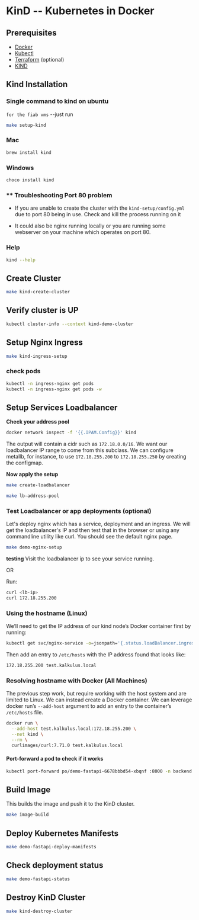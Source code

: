 # KinD -- Kubernetes in Docker

## Prerequisites
- [Docker](https://www.docker.com/get-started)
- [Kubectl](https://kubernetes.io/docs/tasks/tools/install-kubectl/)
- [Terraform](https://learn.hashicorp.com/tutorials/terraform/install-cli) (optional)
- [KIND](https://kind.sigs.k8s.io/docs/user/quick-start/#installation)

## Kind Installation

### Single command to kind on ubuntu
`for the fiab vms` --just run
```sh
make setup-kind
```

### Mac
```sh
brew install kind
```

### Windows
```sh
choco install kind
```

### ** Troubleshooting Port 80 problem
- If you are unable to create the cluster with the `kind-setup/config.yml` due to port 80 being in use. Check and kill the process running on it


- It could also be nginx running locally or you are running some webserver on your machine which operates on port 80.

### Help
```sh
kind --help
```

## Create Cluster
```sh
make kind-create-cluster
```

## Verify cluster is UP
```sh
kubectl cluster-info --context kind-demo-cluster
```

## Setup Nginx Ingress
```sh
make kind-ingress-setup
```

### check pods
```sh
kubectl -n ingress-nginx get pods
kubectl -n ingress-nginx get pods -w
```

## Setup Services Loadbalancer
**Check your address pool**
```sh
docker network inspect -f '{{.IPAM.Config}}' kind
```
The output will contain a cidr such as `172.18.0.0/16`. We want our loadbalancer IP range to come from this subclass. We can configure metallb, for instance, to use `172.18.255.200` to `172.18.255.250` by creating the configmap.

**Now apply the setup**

```sh
make create-loadbalancer
```

```sh
make lb-address-pool
```

### Test Loadbalancer or app deployments (optional)
Let's deploy nginx which has a service, deployment and an ingress. We will get the loadbalancer's IP and then test that in the browser or using any commandline utility like curl. You should see the default nginx page.

```sh
make demo-nginx-setup
```
**testing**
Visit the loadbalancer ip to see your service running.

OR

Run:
```sh
curl <lb-ip>
curl 172.18.255.200
```

### Using the hostname (Linux)
We’ll need to get the IP address of our kind node’s Docker container first by running:

```sh
kubectl get svc/nginx-service -o=jsonpath='{.status.loadBalancer.ingress[0].ip}'
```

Then add an entry to `/etc/hosts` with the IP address found that looks like:
```sh
172.18.255.200 test.kalkulus.local
```

### Resolving hostname with Docker (All Machines)
The previous step work, but require working with the host system and are limited to Linux. We can instead create a Docker container. We can leverage docker run’s `--add-host` argument to add an entry to the container’s `/etc/hosts` file.
```sh
docker run \
  --add-host test.kalkulus.local:172.18.255.200 \
  --net kind \
  --rm \
  curlimages/curl:7.71.0 test.kalkulus.local
```

#### Port-forward a pod to check if it works
```sh
kubectl port-forward po/demo-fastapi-6678bbbd54-xbqnf :8000 -n backend
```

## Build Image
This builds the image and push it to the KinD cluster.
```sh
make image-build
```
## Deploy Kubernetes Manifests
```sh
make demo-fastapi-deploy-manifests
```

## Check deployment status
```sh
make demo-fastapi-status
```

## Destroy KinD Cluster
```sh
make kind-destroy-cluster
```